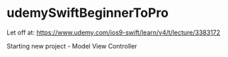 # udemySwiftBeginnerToPro

Let off at:
https://www.udemy.com/ios9-swift/learn/v4/t/lecture/3383172

Starting new project - Model View Controller
